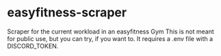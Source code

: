 # easyfitness-scraper
Scraper for the current workload in an easyfitness Gym
This is not meant for public use, but you can try, if you want to.
It requires a .env file with a DISCORD_TOKEN.
